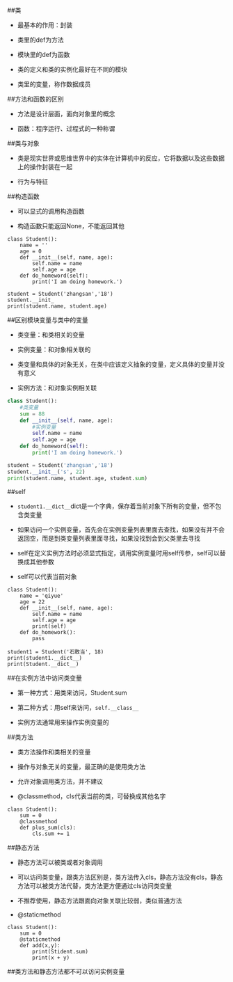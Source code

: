 ##类

- 最基本的作用：封装

- 类里的def为方法

- 模块里的def为函数

- 类的定义和类的实例化最好在不同的模块

- 类里的变量，称作数据成员



##方法和函数的区别

- 方法是设计层面，面向对象里的概念

- 函数：程序运行、过程式的一种称谓



##类与对象

- 类是现实世界或思维世界中的实体在计算机中的反应，它将数据以及这些数据上的操作封装在一起

- 行为与特征




##构造函数

- 可以显式的调用构造函数

- 构造函数只能返回None，不能返回其他

```
class Student():
    name = ''
    age = 0
    def __init__(self, name, age):
        self.name = name
        self.age = age
    def do_homeword(self):
        print('I am doing homework.')

student = Student('zhangsan','18')
student.__init_
print(student.name, student.age)
```




##区别模块变量与类中的变量

- 类变量：和类相关的变量

- 实例变量：和对象相关联的

- 类变量和具体的对象无关，在类中应该定义抽象的变量，定义具体的变量并没有意义

- 实例方法：和对象实例相关联

```py
class Student():
    #类变量
    sum = 88
    def __init__(self, name, age):
        #实例变量
        self.name = name
        self.age = age
    def do_homeword(self):
        print('I am doing homework.')

student = Student('zhangsan','18')
student.__init__('s', 22)
print(student.name, student.age, student.sum)
```



##self

- `student1.__dict__`dict是一个字典，保存着当前对象下所有的变量，但不包含类变量

- 如果访问一个实例变量，首先会在实例变量列表里面去查找，如果没有并不会返回空，而是到类变量列表里面寻找，如果没找到会到父类里去寻找


- self在定义实例方法时必须显式指定，调用实例变量时用self传参，self可以替换成其他参数

- self可以代表当前对象

```
class Student():
    name = 'qiyue'
    age = 22
    def __init__(self, name, age):
        self.name = name
        self.age = age
        print(self)
    def do_homework():
        pass

student1 = Student('石敢当', 18)
print(student1.__dict__)
print(Student.__dict__)
```



##在实例方法中访问类变量

- 第一种方式：用类来访问，Student.sum

- 第二种方式：用self来访问，`self.__class__`

- 实例方法通常用来操作实例变量的





##类方法

- 类方法操作和类相关的变量

- 操作与对象无关的变量，最正确的是使用类方法

- 允许对象调用类方法，并不建议

- @classmethod，cls代表当前的类，可替换成其他名字

```
class Student():
    sum = 0
    @classmethod
    def plus_sum(cls):
        cls.sum += 1
```




##静态方法

- 静态方法可以被类或者对象调用

- 可以访问类变量，跟类方法区别是，类方法传入cls，静态方法没有cls，静态方法可以被类方法代替，类方法更方便通过cls访问类变量

- 不推荐使用，静态方法跟面向对象关联比较弱，类似普通方法

- @staticmethod

```
class Student():
    sum = 0
    @staticmethod
    def add(x,y):
        print(Stident.sum)
        print(x + y)
```




##类方法和静态方法都不可以访问实例变量



